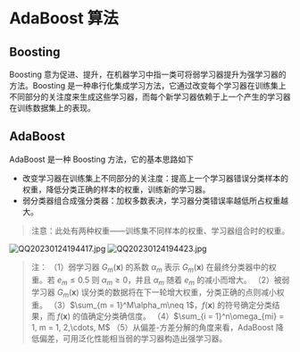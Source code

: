 # AdaBoost 算法

## Boosting

Boosting 意为促进、提升，在机器学习中指一类可将弱学习器提升为强学习器的方法。Boosting 是一种串行化集成学习方法，它通过改变每个学习器在训练集上不同部分的关注度来生成这些学习器，而每个新学习器依赖于上一个产生的学习器在训练数据集上的表现。

## AdaBoost

AdaBoost 是一种 Boosting 方法，它的基本思路如下

* 改变学习器在训练集上不同部分的关注度：提高上一个学习器错误分类样本的权重，降低分类正确的样本的权重，训练新的学习器。
* 弱分类器组合成强分类器：加权多数表决，学习器分类错误率越低所占权重越大。

> 注意：此处有两种权重——训练集不同样本的权重、学习器组合时的权重。

![QQ20230124194417.jpg](http://image.tjzfile.xyz/images/2023/01/24/QQ20230124194417.jpg)
![QQ20230124194423.jpg](http://image.tjzfile.xyz/images/2023/01/24/QQ20230124194423.jpg)

> 注：
> （1）弱学习器 $G_m(\pmb x)$ 的系数 $\alpha_m$ 表示 $G_m(\pmb x)$ 在最终分类器中的权重。若 $e_m\le 0.5$ 则 $\alpha_m \ge 0$，并且 $\alpha_m$ 随着 $e_m$ 的减小而增大。
> （2）被弱学习器 $G_m(\pmb x)$ 误分类的数据将在下一轮增大权重，分类正确的点则减小权重。
> （3）$\sum_{m = 1}^M\alpha_m\neq 1$，$f(\pmb x)$ 的符号确定分类结果，而 $f(\pmb x)$ 的值确定分类确信度。
> （4）$\sum_{i = 1}^n\omega_{mi} = 1, m = 1, 2,\cdots, M$
> （5）从偏差-方差分解的角度来看，AdaBoost 降低偏差，可用泛化性能相当弱的学习器构造出强学习器。